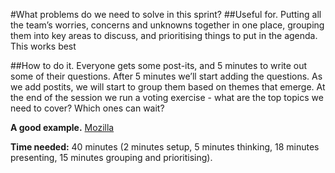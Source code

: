 #What problems do we need to solve in this sprint?
##Useful for.
Putting all the team’s worries, concerns and unknowns together in one place, grouping them into key areas to discuss, and prioritising things to put in the agenda. This works best 

##How to do it.
Everyone gets some post-its, and 5 minutes to write out some of their questions. After 5 minutes we’ll start adding the questions. As we add postits, we will start to group them based on themes that emerge. At the end of the session we run a voting exercise - what are the top topics we need to cover? Which ones can wait? 

**A good example.** [Mozilla](https://drive.google.com/drive/u/0/folders/0B9iu7Qcff3aBeDQxVDFLaXUtVVU)

**Time needed:** 40 minutes (2 minutes setup, 5 minutes thinking, 18 minutes presenting, 15 minutes grouping and prioritising).
